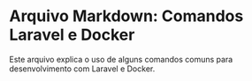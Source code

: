 # Arquivo Markdown: Comandos Laravel e Docker
Este arquivo explica o uso de alguns comandos comuns para desenvolvimento com Laravel e Docker.


